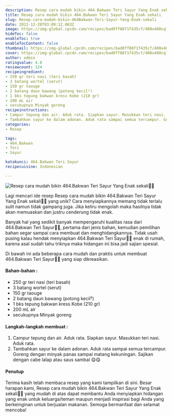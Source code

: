 ```yaml
---
description: Resep cara mudah bikin 464.Bakwan Teri Sayur Yang Enak sekali"
title: Resep cara mudah bikin 464.Bakwan Teri Sayur Yang Enak sekali
slug: Resep-cara-mudah-bikin-464Bakwan-Teri-Sayur-Yang-Enak-sekali
date: 2022-12-20T03:09:12.063Z
image: https://img-global.cpcdn.com/recipes/bad0ff88f1f435cf/400x400cq70/photo.jpg
hideToc: false
enableToc: true
enableTocContent: false
thumbnail: https://img-global.cpcdn.com/recipes/bad0ff88f1f435cf/400x400cq70/photo.jpg
cover: https://img-global.cpcdn.com/recipes/bad0ff88f1f435cf/400x400cq70/photo.jpg
author: admin
ratingvalue: 4.8
reviewcount: 124
recipeingredient:
- 250 gr teri nasi (teri basah)
- 3 batang wortel (serut)
- 150 gr taouge
- 2 batang daun bawang (potong kecil²)
- 1 bks tepung bakwan kress Kobe (210 gr)
- 200 mL air
- secukupnya Minyak goreng
recipeinstructions:
- Campur tepung dan air. Aduk rata. Siapkan sayur. Masukkan teri nasi. Aduk rata.
- Tambahkan sayur ke dalam adonan. Aduk rata sampai semua tercampur. Goreng dengan minyak panas sampai matang kekuningan. Sajikan dengan cabe lalap atau saus sambal 😋😋
categories:
- Resep

tags:
- 464.Bakwan
- Teri
- Sayur

katakunci: 464.Bakwan Teri Sayur
recipecuisine: Indonesian

---
```


![Resep cara mudah bikin 464.Bakwan Teri Sayur Yang Enak sekali👩‍🍳](https://img-global.cpcdn.com/recipes/bad0ff88f1f435cf/400x400cq70/photo.jpg)

Lagi mencari ide resep Resep cara mudah bikin 464.Bakwan Teri Sayur Yang Enak sekali👩‍🍳 yang unik? Cara menyiapkannya memang tidak terlalu sulit namun tidak gampang juga. Jika keliru mengolah maka hasilnya tidak akan memuaskan dan justru cenderung tidak enak.

Banyak hal yang sedikit banyak mempengaruhi kualitas rasa dari 464.Bakwan Teri Sayur👩‍🍳, pertama dari jenis bahan, kemudian pemilihan bahan segar sampai cara membuat dan menghidangkannya. Tidak usah pusing kalau hendak menyiapkan 464.Bakwan Teri Sayur👩‍🍳 enak di rumah, karena asal sudah tahu triknya maka hidangan ini bisa jadi sajian spesial.

Di bawah ini ada beberapa cara mudah dan praktis untuk membuat 464.Bakwan Teri Sayur👩‍🍳 yang siap dikreasikan.

<!--inarticleads1-->

#### Bahan-bahan :

- 250 gr teri nasi (teri basah)
- 3 batang wortel (serut)
- 150 gr taouge
- 2 batang daun bawang (potong kecil²)
- 1 bks tepung bakwan kress Kobe (210 gr)
- 200 mL air
- secukupnya Minyak goreng

<!--inarticleads2-->

#### Langkah-langkah membuat :

1. Campur tepung dan air. Aduk rata. Siapkan sayur. Masukkan teri nasi. Aduk rata.
1. Tambahkan sayur ke dalam adonan. Aduk rata sampai semua tercampur. Goreng dengan minyak panas sampai matang kekuningan. Sajikan dengan cabe lalap atau saus sambal 😋😋

#### Penutup

Terima kasih telah membaca resep yang kami tampilkan di sini. Besar harapan kami, Resep cara mudah bikin 464.Bakwan Teri Sayur Yang Enak sekali👩‍🍳 yang mudah di atas dapat membantu Anda menyiapkan hidangan yang enak untuk keluarga/teman maupun menjadi inspirasi bagi Anda yang berkeinginan untuk berjualan makanan. Semoga bermanfaat dan selamat mencoba!